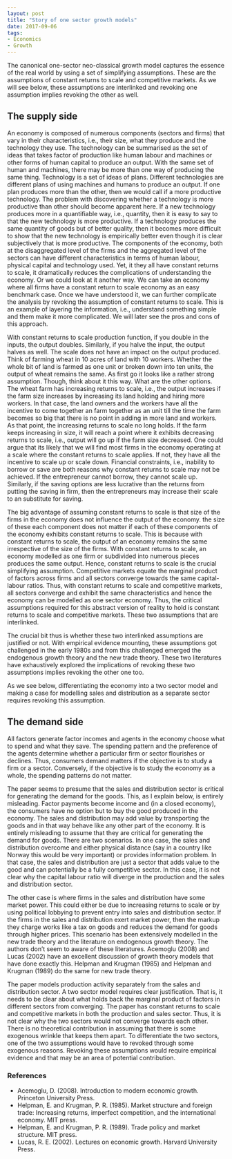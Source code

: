 ```yaml
---
layout: post
title: "Story of one sector growth models"
date: 2017-09-06
tags:
- Economics
- Growth 
---
```



The canonical one-sector neo-classical growth model captures the essence of the real world by using a set of simplifying assumptions. These are the assumptions of constant returns to scale and competitive markets. As we will see below, these assumptions are interlinked and revoking one assumption implies revoking the other as well. 

## The supply side

An economy is composed of numerous components (sectors and firms) that vary in their characteristics, i.e., their size, what they produce and the technology they use. The technology can be summarised as the set of ideas that takes factor of production like human labour and machines or other forms of human capital to produce an output. With the same set of human and machines, there may be more than one way of producing the same thing. Technology is a set of ideas of plans. Different technologies are different plans of using machines and humans to produce an output. If one plan produces more than the other, then we would call if a more productive technology. The problem with discovering whether a technology is more productive than other should become apparent here. If a new technology produces more in a quantifiable way, i.e., quantity, then it is easy to say to that the new technology is more productive. If a technology produces the same quantity of goods but of better quality, then it becomes more difficult to show that the new technology is empirically better even though it is clear subjectively that is more productive. The components of the economy, both at the disaggregated level of the firms and the aggregated level of the sectors can have different characteristics in terms of human labour, physical capital and technology used. Yet, it they all have constant returns to scale, it dramatically reduces the complications of understanding the economy. Or we could look at it another way. We can take an economy where all firms have a constant return to scale economy as an easy benchmark case. Once we have understood it, we can further complicate the analysis by revoking the assumption of constant returns to scale. This is an example of layering the information, i.e., understand something simple and them make it more complicated. We will later see the pros and cons of this approach.

With constant returns to scale production function, if you double in the inputs, the output doubles. Similarly, if you halve the input, the output halves as well. The scale does not have an impact on the output produced. Think of farming wheat in 10 acres of land with 10 workers. Whether the whole bit of land is farmed as one unit or broken down into ten units, the output of wheat remains the same. As first go it looks like a rather strong assumption. Though, think about it this way. What are the other options. The wheat farm has increasing returns to scale, i.e., the output increases if the farm size increases by increasing its land holding and hiring more workers. In that case, the land owners and the workers have all the incentive to come together an  farm together as an unit till the time the farm becomes so big that there is no point in adding in more land and workers. As that point, the increasing returns to scale no long holds. If the farm keeps increasing in size, it will reach a point where it exhibits decreasing returns to scale, i.e., output will go up if the farm size decreased. One could argue that its likely that we will find most firms in the economy operating at a scale where the constant returns to scale applies. If not, they have all the incentive to scale up or scale down. Financial constraints, i.e., inability to borrow or save are both reasons why constant returns to scale may not be achieved. If the entrepreneur cannot borrow, they cannot scale up. Similarly, if the saving options are less lucrative than the returns from putting the saving in firm, then the entrepreneurs may increase their scale to an substitute for saving. 

<!-- Write up a restaurant and returns to scale analysis -->

The big advantage of assuming constant returns to scale is that size of the firms in the economy does not influence the output of the economy. 
the size of these each component does not matter if each of these components of the economy exhibits constant returns to scale. This is because with constant returns to scale, the output of an economy remains the same irrespective of the size of the firms. With constant returns to scale, an economy modelled as one firm or subdivided into numerous pieces produces the same output. Hence, constant returns to scale is the crucial simplifying assumption. Competitive markets equate the marginal product of factors across firms and all sectors converge towards the same capital-labour ratios. Thus, with constant returns to scale and competitive markets, all sectors converge and exhibit the same characteristics and hence the economy can be modelled as one sector economy. Thus, the critical assumptions required for this abstract version of reality to hold is constant returns to scale and competitive markets. These two assumptions that are interlinked.

The crucial bit thus is whether these two interlinked assumptions are justified or not. With empirical evidence mounting, these assumptions got challenged in the early 1980s and from this challenged emerged the endogenous growth theory and the new trade theory. These two literatures have exhaustively explored the implications of revoking these two assumptions implies revoking the other one too.

As we see below, differentiating the economy into a two sector model and making a case for modelling sales and distribution as a separate sector requires revoking this assumption.


## The demand side

All factors generate factor incomes and agents in the economy choose what to spend and what they save. The spending pattern and the preference of the agents determine whether a particular firm or sector flourishes or declines. Thus, consumers demand matters if the objective is to study a firm or a sector. Conversely, if the objective is to study the economy as a whole, the spending patterns do not matter.

The paper seems to presume that the sales and distribution sector is critical for generating the demand for the goods. This, as I explain below, is entirely misleading. Factor payments become income and (in a closed economy), the consumers have no option but to buy the good produced in the economy. The sales and distribution may add value by transporting the goods and in that way behave like any other part of the economy. It is entirely misleading to assume that they are critical for generating the demand for goods. There are two scenarios. In one case, the sales and distribution overcome and either physical distance (say in a country like Norway this would be very important) or provides information problem. In that case, the sales and distribution are just a sector that adds value to the good and can potentially be a fully competitive sector. In this case, it is not clear why the capital labour ratio will diverge in the production and the sales and distribution sector.

The other case is where firms in the sales and distribution have some market power. This could either be due to increasing returns to scale or by using political lobbying to prevent entry into sales and distribution sector. If the firms in the sales and distribution exert market power, then the markup they charge works like a tax on goods and reduces the demand for goods through higher prices. This scenario has been extensively modelled in the new trade theory and the literature on endogenous growth theory. The authors don’t seem to aware of these literatures. Acemoglu (2008) and Lucas (2002) have an excellent discussion of growth theory models that have done exactly this. Helpman and Krugman (1985) and Helpman and Krugman (1989) do the same for new trade theory.

The paper models production activity separately from the sales and distribution sector. A two sector model requires clear justification. That is, it needs to be clear about what holds back the marginal product of factors in different sectors from converging.
The paper has constant returns to scale and competitive markets in both the production and sales sector. Thus, it is not clear why the two sectors would not converge towards each other. There is no theoretical contribution in assuming that there is some exogenous wrinkle that keeps them apart. To differentiate the two sectors, one of the two assumptions would have to revoked through some exogenous reasons. Revoking these assumptions would require empirical evidence and that may be an area of potential contribution.


### References

* Acemoglu, D. (2008). Introduction to modern economic growth. Princeton University Press.
* Helpman, E. and Krugman, P. R. (1985). Market structure and foreign trade: Increasing returns, imperfect competition, and the international economy. MIT press.
* Helpman, E. and Krugman, P. R. (1989). Trade policy and market structure. MIT press. 
* Lucas, R. E. (2002). Lectures on economic growth. Harvard University Press.